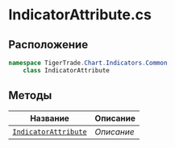 
# IndicatorAttribute.cs
## Расположение
```csharp
namespace TigerTrade.Chart.Indicators.Common  
    class IndicatorAttribute
```

## Методы
| Название | Описание |
| --- | --- |
| [`IndicatorAttribute`](./metody/IndicatorAttribute.md) | *Описание* |
